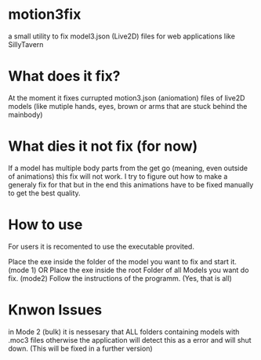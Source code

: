 # motion3fix
a small utility to fix model3.json (Live2D) files for web applications like SillyTavern

# What does it fix?
At the moment it fixes currupted motion3.json (aniomation) files of live2D models (like mutiple hands, eyes, brown or arms that are stuck behind the mainbody)

# What dies it not fix (for now)
If a model has multiple body parts from the get go (meaning, even outside of animations) this fix will not work. 
I try to figure out how to make a generaly fix for that but in the end this animations have to be fixed manually to get the best quality.

# How to use
For users it is recomented to use the executable provited.

Place the exe inside the folder of the model you want to fix and start it. (mode 1)
OR
Place the exe inside the root Folder of all Models you want do fix. (mode2)
Follow the instructions of the programm. (Yes, that is all)

# Knwon Issues
in Mode 2 (bulk) it is nessesary that ALL folders containing models with .moc3 files otherwise the application will detect this as a error and will shut down.
(This will be fixed in a further version)

